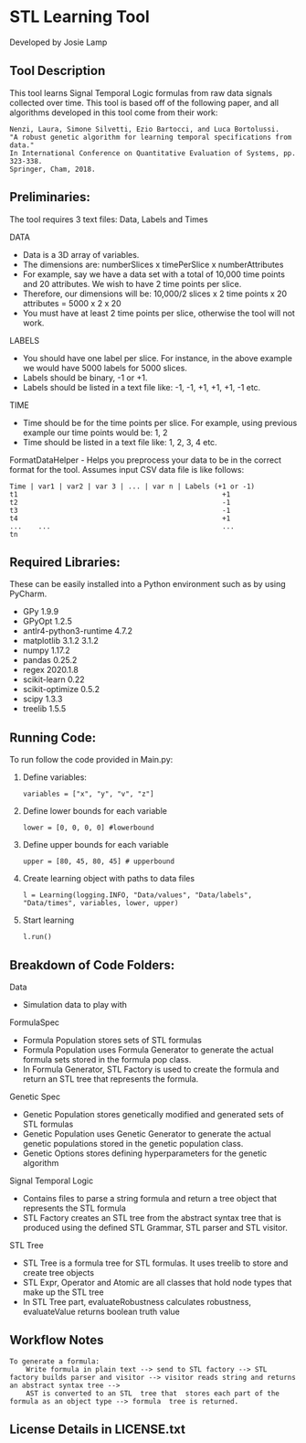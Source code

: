 # STL Learning Tool
Developed by Josie Lamp

## Tool Description
This tool learns Signal Temporal Logic formulas from raw data signals collected over time. 
This tool is based off of the following paper, and all algorithms developed in this tool come from their work:

    Nenzi, Laura, Simone Silvetti, Ezio Bartocci, and Luca Bortolussi. 
    "A robust genetic algorithm for learning temporal specifications from data." 
    In International Conference on Quantitative Evaluation of Systems, pp. 323-338. 
    Springer, Cham, 2018.


## Preliminaries:

The tool requires 3 text files: Data, Labels and Times

DATA
 - Data is a 3D array of variables.
 - The dimensions are: numberSlices x timePerSlice x numberAttributes
 - For example, say we have a data set with a total of 10,000 time points and 20 attributes. We wish to have 2 time points per slice.
 - Therefore, our dimensions will be: 10,000/2 slices x 2 time points x 20 attributes = 5000 x 2 x 20
 - You must have at least 2 time points per slice, otherwise the tool will not work.

LABELS
- You should have one label per slice. For instance, in the above example we would have 5000 labels for 5000 slices.
- Labels should be binary, -1 or +1.
- Labels should be listed in a text file like: -1, -1, +1, +1, +1, -1 etc.

TIME
- Time should be for the time points per slice. For example, using previous example our time points would be: 1, 2
- Time should be listed in a text file like: 1, 2, 3, 4 etc.


FormatDataHelper - Helps you preprocess your data to be in the correct format for the tool.
Assumes input CSV data file is like follows:

    Time | var1 | var2 | var 3 | ... | var n | Labels (+1 or -1)
    t1                                                  +1
    t2                                                  -1
    t3                                                  -1
    t4                                                  +1
    ...    ...                                          ...
    tn


## Required Libraries:
These can be easily installed into a Python environment such as by using PyCharm.
- GPy	1.9.9
- GPyOpt	1.2.5
- antlr4-python3-runtime	4.7.2
- matplotlib	3.1.2	3.1.2
- numpy	1.17.2
- pandas	0.25.2
- regex	2020.1.8
- scikit-learn	0.22
- scikit-optimize	0.5.2
- scipy	1.3.3
- treelib	1.5.5

## Running Code:
To run follow the code provided in Main.py:
  1. Define variables:

         variables = ["x", "y", "v", "z"]
  2. Define lower bounds for each variable
  
         lower = [0, 0, 0, 0] #lowerbound
  3. Define upper bounds for each variable
        
         upper = [80, 45, 80, 45] # upperbound
  4. Create learning object with paths to data files
        
         l = Learning(logging.INFO, "Data/values", "Data/labels", "Data/times", variables, lower, upper)
  5. Start learning
       
         l.run()


## Breakdown of Code Folders:

Data
- Simulation data to play with

FormulaSpec
- Formula Population stores sets of STL formulas
- Formula Population uses Formula Generator to generate the actual formula sets stored in the formula pop class.
- In Formula Generator, STL Factory is used to create the formula and return an STL tree that represents the formula.

Genetic Spec
- Genetic Population stores genetically modified and generated sets of STL formulas
- Genetic Population uses Genetic Generator to generate the actual genetic populations stored in the genetic population class.
- Genetic Options stores defining hyperparameters for the genetic algorithm

Signal Temporal Logic
- Contains files to parse a string formula and return a tree object that represents the STL formula
- STL Factory creates an STL tree from the abstract syntax tree that is produced using the defined STL Grammar, STL parser and STL visitor.

STL Tree
- STL Tree is a formula tree for STL formulas. It uses treelib to store and create tree objects
- STL Expr, Operator and Atomic are all classes that hold node types that make up the STL tree
- In STL Tree part, evaluateRobustness calculates robustness, evaluateValue returns boolean truth value


## Workflow Notes
    To generate a formula:
        Write formula in plain text --> send to STL factory --> STL factory builds parser and visitor --> visitor reads string and returns an abstract syntax tree -->
        AST is converted to an STL  tree that  stores each part of the formula as an object type --> formula  tree is returned.



## License Details in LICENSE.txt

